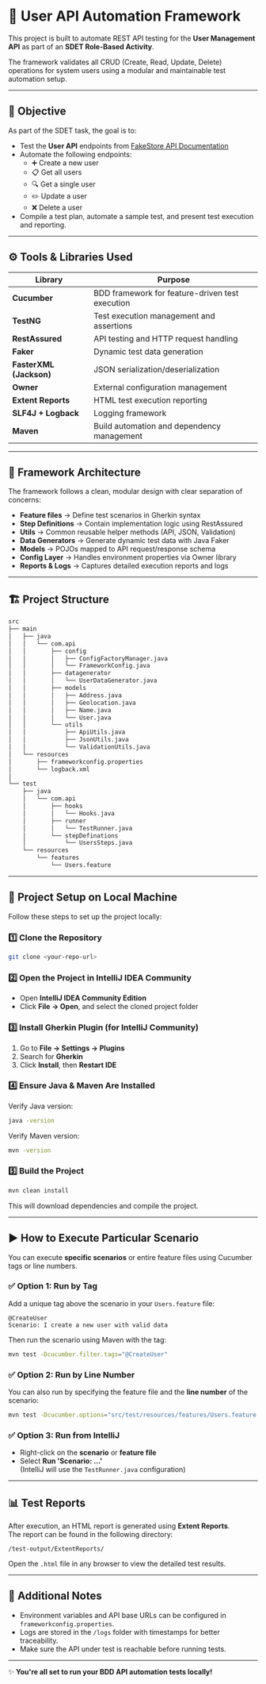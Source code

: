 # 🧪 User API Automation Framework

This project is built to automate REST API testing for the **User Management API** as part of an **SDET Role-Based Activity**.

The framework validates all CRUD (Create, Read, Update, Delete) operations for system users using a modular and maintainable test automation setup.

---

## 🎯 **Objective**

As part of the SDET task, the goal is to:
- Test the **User API** endpoints from [FakeStore API Documentation](https://fakestoreapi.com/docs#tag/Users)
- Automate the following endpoints:
    - ➕ Create a new user
    - 📋 Get all users
    - 🔍 Get a single user
    - ✏️ Update a user
    - ❌ Delete a user
- Compile a test plan, automate a sample test, and present test execution and reporting.

---

## ⚙️ **Tools & Libraries Used**

| Library | Purpose |
|----------|----------|
| **Cucumber** | BDD framework for feature-driven test execution |
| **TestNG** | Test execution management and assertions |
| **RestAssured** | API testing and HTTP request handling |
| **Faker** | Dynamic test data generation |
| **FasterXML (Jackson)** | JSON serialization/deserialization |
| **Owner** | External configuration management |
| **Extent Reports** | HTML test execution reporting |
| **SLF4J + Logback** | Logging framework |
| **Maven** | Build automation and dependency management |

---

## 🧱 **Framework Architecture**

The framework follows a clean, modular design with clear separation of concerns:

- **Feature files** → Define test scenarios in Gherkin syntax
- **Step Definitions** → Contain implementation logic using RestAssured
- **Utils** → Common reusable helper methods (API, JSON, Validation)
- **Data Generators** → Generate dynamic test data with Java Faker
- **Models** → POJOs mapped to API request/response schema
- **Config Layer** → Handles environment properties via Owner library
- **Reports & Logs** → Captures detailed execution reports and logs

---

## 🏗️ **Project Structure**

```bash
src
├── main
│   ├── java
│   │   └── com.api
│   │       ├── config
│   │       │   ├── ConfigFactoryManager.java
│   │       │   └── FrameworkConfig.java
│   │       ├── datagenerator
│   │       │   └── UserDataGenerator.java
│   │       ├── models
│   │       │   ├── Address.java
│   │       │   ├── Geolocation.java
│   │       │   ├── Name.java
│   │       │   └── User.java
│   │       └── utils
│   │           ├── ApiUtils.java
│   │           ├── JsonUtils.java
│   │           └── ValidationUtils.java
│   └── resources
│       ├── frameworkconfig.properties
│       └── logback.xml
│
└── test
    ├── java
    │   └── com.api
    │       ├── hooks
    │       │   └── Hooks.java
    │       ├── runner
    │       │   └── TestRunner.java
    │       └── stepDefinations
    │           └── UsersSteps.java
    └── resources
        └── features
            └── Users.feature
```

---

## 🧰 **Project Setup on Local Machine**

Follow these steps to set up the project locally:

### 1️⃣ **Clone the Repository**
```bash
git clone <your-repo-url>
```

### 2️⃣ **Open the Project in IntelliJ IDEA Community**
- Open **IntelliJ IDEA Community Edition**
- Click **File → Open**, and select the cloned project folder

### 3️⃣ **Install Gherkin Plugin (for IntelliJ Community)**
1. Go to **File → Settings → Plugins**
2. Search for **Gherkin**
3. Click **Install**, then **Restart IDE**

### 4️⃣ **Ensure Java & Maven Are Installed**
Verify Java version:
```bash
java -version
```

Verify Maven version:
```bash
mvn -version
```

### 5️⃣ **Build the Project**
```bash
mvn clean install
```

This will download dependencies and compile the project.

---

## ▶️ **How to Execute Particular Scenario**

You can execute **specific scenarios** or entire feature files using Cucumber tags or line numbers.

### ✅ **Option 1: Run by Tag**
Add a unique tag above the scenario in your `Users.feature` file:
```gherkin
@CreateUser
Scenario: I create a new user with valid data
```

Then run the scenario using Maven with the tag:
```bash
mvn test -Dcucumber.filter.tags="@CreateUser"
```

### ✅ **Option 2: Run by Line Number**
You can also run by specifying the feature file and the **line number** of the scenario:
```bash
mvn test -Dcucumber.options="src/test/resources/features/Users.feature:15"
```

### ✅ **Option 3: Run from IntelliJ**
- Right-click on the **scenario** or **feature file**
- Select **Run 'Scenario: ...'**  
  (IntelliJ will use the `TestRunner.java` configuration)

---

## 📊 **Test Reports**

After execution, an HTML report is generated using **Extent Reports**.  
The report can be found in the following directory:

```
/test-output/ExtentReports/
```

Open the `.html` file in any browser to view the detailed test results.

---

## 📝 **Additional Notes**

- Environment variables and API base URLs can be configured in `frameworkconfig.properties`.
- Logs are stored in the `/logs` folder with timestamps for better traceability.
- Make sure the API under test is reachable before running tests.

---

✨ **You're all set to run your BDD API automation tests locally!**
